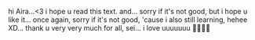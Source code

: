 hi Aira...<3 i hope u read this text. and... sorry if it's not good, but i hope u like it... once again, sorry if it's not good, 'cause i also still learning, hehee XD... thank u very very much for all, sei... i love uuuuuuu 🫶🫶🫶🫶
